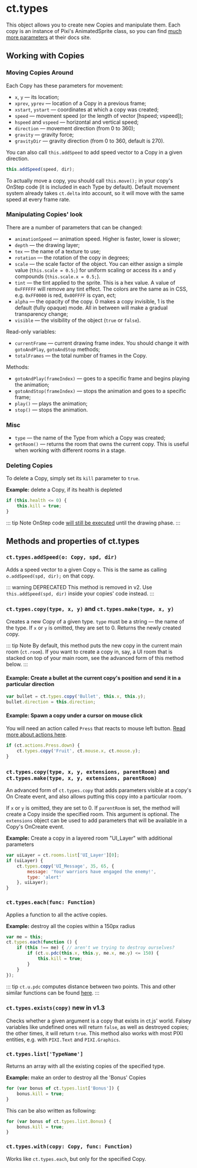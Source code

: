 # ct.types

This object allows you to create new Copies and manipulate them. Each copy is an instance of Pixi's AnimatedSprite class, so you can find [much more parameters](https://pixijs.download/release/docs/PIXI.AnimatedSprite.html) at their docs site.

## Working with Copies

### Moving Copies Around

Each Copy has these parameters for movement:

- `x`, `y` — its location;
- `xprev`, `yprev` — location of a Copy in a previous frame;
- `xstart`, `ystart` — coordinates at which a copy was created;
- `speed` — movement speed (or the length of vector [hspeed; vspeed]);
- `hspeed` and `vspeed` — horizontal and vertical speed;
- `direction` — movement direction (from 0 to 360);
- `gravity` — gravity force;
- `gravityDir` — gravity direction (from 0 to 360, default is 270).

You can also call `this.addSpeed` to add speed vector to a Copy in a given direction.

```js
this.addSpeed(speed, dir);
```

To actually move a copy, you should call `this.move();` in your copy's OnStep code (it is included in each Type by default). Default movement system already takes `ct.delta` into account, so it will move with the same speed at every frame rate.

### Manipulating Copies' look

There are a number of parameters that can be changed:

- `animationSpeed` — animation speed. Higher is faster, lower is slower;
- `depth` — the drawing layer;
- `tex` — the name of a texture to use;
- `rotation` — the rotation of the copy in degrees;
- `scale` — the scale factor of the object. You can either assign a simple value (`this.scale = 0.5;`) for uniform scaling or access its `x` and `y` compounds (`this.scale.x = 0.5;`).
- `tint` — the tint applied to the sprite. This is a hex value. A value of `0xFFFFFF` will remove any tint effect. The colors are the same as in CSS, e.g. `0xFF0000` is red, `0x00FFFF` is cyan, ect;
- `alpha` — the opacity of the copy. 0 makes a copy invisible, 1 is the default (fully opaque) mode. All in between will make a gradual transparency change;
- `visible` — the visibility of the object (`true` or `false`).

Read-only variables:

- `currentFrame` — current drawing frame index. You should change it with `gotoAndPlay`, `gotoAndStop` methods;
- `totalFrames` — the total number of frames in the Copy.

Methods:

- `gotoAndPlay(frameIndex)` — goes to a specific frame and begins playing the animation;
- `gotoAndStop(frameIndex)` — stops the animation and goes to a specific frame;
- `play()` — plays the animation;
- `stop()` — stops the animation.

### Misc

- `type` — the name of the Type from which a Copy was created;
- `getRoom()` — returns the room that owns the current copy. This is useful when working with different rooms in a stage.

### Deleting Copies

To delete a Copy, simply set its `kill` parameter to `true`.

**Example:** delete a Copy, if its health is depleted

```js
if (this.health <= 0) {
    this.kill = true;
}
```

::: tip Note
OnStep code [will still be executed](ct.html#Event-sequence) until the drawing phase.
:::

## Methods and properties of ct.types

### `ct.types.addSpeed(o: Copy, spd, dir)`

Adds a speed vector to a given Copy `o`. This is the same as calling `o.addSpeed(spd, dir);` on that copy.

::: warning DEPRECATED
This method is removed in v2. Use `this.addSpeed(spd, dir)` inside your copies' code instead.
:::

### `ct.types.copy(type, x, y)` and `ct.types.make(type, x, y)`

Creates a new Copy of a given type. `type` must be a string — the name of the type. If `x` or `y` is omitted, they are set to 0. Returns the newly created copy.

::: tip Note
By default, this method puts the new copy in the current main room (`ct.room`). If you want to create a copy in, say, a UI room that is stacked on top of your main room, see the advanced form of this method below.
:::

#### Example: Create a bullet at the current copy's position and send it in a particular direction

```js
var bullet = ct.types.copy('Bullet', this.x, this.y);
bullet.direction = this.direction;
```

#### Example: Spawn a copy under a cursor on mouse click

You will need an action called `Press` that reacts to mouse left button. [Read more about actions here](actions.html).

```js
if (ct.actions.Press.down) {
    ct.types.copy('Fruit', ct.mouse.x, ct.mouse.y);
}
```

### `ct.types.copy(type, x, y, extensions, parentRoom)` and  `ct.types.make(type, x, y, extensions, parentRoom)`

An advanced form of `ct.types.copy` that adds parameters visible at a copy's On Create event, and also allows putting this copy into a particular room.

If `x` or `y` is omitted, they are set to 0. If `parentRoom` is set, the method will create a Copy inside the specified room. This argument is optional. The `extensions` object can be used to add parameters that will be available in a Copy's OnCreate event.

**Example:** Create a copy in a layered room "UI_Layer" with additional parameters

```js
var uiLayer = ct.rooms.list['UI_Layer'][0];
if (uiLayer) {
    ct.types.copy('UI_Message', 35, 65, {
        message: 'Your warriors have engaged the enemy!',
        type: 'alert'
    }, uiLayer);
}
```

### `ct.types.each(func: Function)`

Applies a function to all the active copies.

**Example:** destroy all the copies within a 150px radius

```js
var me = this;
ct.types.each(function () {
    if (this !== me) { // aren't we trying to destroy ourselves?
        if (ct.u.pdc(this.x, this.y, me.x, me.y) <= 150) {
            this.kill = true;
        }
    }
});
```

::: tip
`ct.u.pdc` computes distance between two points. This and other similar functions can be found [here](ct.u.html).
:::

### `ct.types.exists(copy)` <badge>new in v1.3</badge>

Checks whether a given argument is a copy that exists in ct.js' world. Falsey variables like undefined ones will return `false`, as well as destroyed copies; the other times, it will return `true`. This method also works with most PIXI entities, e.g. with `PIXI.Text` and `PIXI.Graphics`.

### `ct.types.list['TypeName']`

Returns an array with all the existing copies of the specified type.

**Example:** make an order to destroy all the 'Bonus' Copies

```js
for (var bonus of ct.types.list['Bonus']) {
    bonus.kill = true;
}
```

This can be also written as following:

```js
for (var bonus of ct.types.list.Bonus) {
    bonus.kill = true;
}
```

### `ct.types.with(copy: Copy, func: Function)`

Works like `ct.types.each`, but only for the specified Copy.